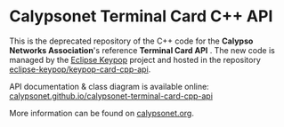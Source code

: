 # Calypsonet Terminal Card C++ API

This is the deprecated repository of the C++ code for the **Calypso Networks Association**'s reference **Terminal Card API** .
The new code is managed by the [Eclipse Keypop](https://keypop.org/) project and hosted in the repository [eclipse-keypop/keypop-card-cpp-api](https://github.com/eclipse-keypop/keypop-card-cpp-api/).

API documentation & class diagram is available online: [calypsonet.github.io/calypsonet-terminal-card-cpp-api](https://calypsonet.github.io/calypsonet-terminal-card-cpp-api)

More information can be found on [calypsonet.org](http://calypsonet.org).
